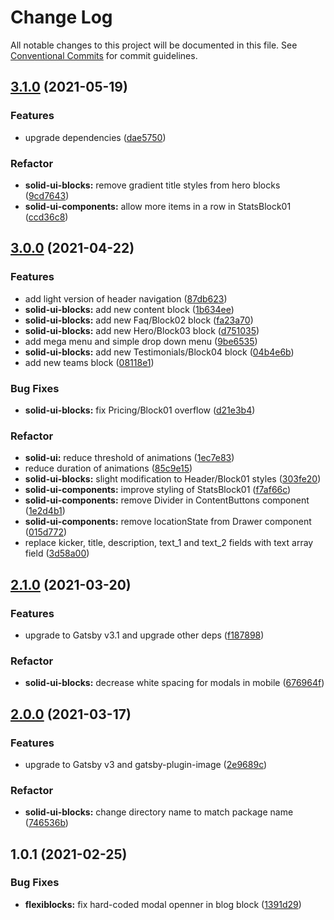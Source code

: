 # Change Log

All notable changes to this project will be documented in this file.
See [Conventional Commits](https://conventionalcommits.org) for commit guidelines.

## [3.1.0](https://gitlab.com/alimoosavi15/gatsby-theme-flexiblog/compare/@elegantstack/solid-ui-blocks@3.0.0...@elegantstack/solid-ui-blocks@3.1.0) (2021-05-19)


### Features

* upgrade dependencies ([dae5750](https://gitlab.com/alimoosavi15/gatsby-theme-flexiblog/commit/dae57508db7811d0a33ceeb53d57f9b680196f37))


### Refactor

* **solid-ui-blocks:** remove gradient title styles from hero blocks ([9cd7643](https://gitlab.com/alimoosavi15/gatsby-theme-flexiblog/commit/9cd7643ec112dd3ed6e4ffb234db44ea57bcf8f1))
* **solid-ui-components:** allow more items in a row in StatsBlock01 ([ccd36c8](https://gitlab.com/alimoosavi15/gatsby-theme-flexiblog/commit/ccd36c8f224f6f626f8c971db1359e21df6abdfe))




## [3.0.0](https://gitlab.com/alimoosavi15/gatsby-theme-flexiblog/compare/@elegantstack/solid-ui-blocks@2.1.0...@elegantstack/solid-ui-blocks@3.0.0) (2021-04-22)


### Features

* add light version of header navigation ([87db623](https://gitlab.com/alimoosavi15/gatsby-theme-flexiblog/commit/87db623ed7681b22d8bd84984ea61567676bd08c))
* **solid-ui-blocks:** add new content block ([1b634ee](https://gitlab.com/alimoosavi15/gatsby-theme-flexiblog/commit/1b634eede88974d3a8db80f51ce8a6045a39b1ca))
* **solid-ui-blocks:** add new Faq/Block02 block ([fa23a70](https://gitlab.com/alimoosavi15/gatsby-theme-flexiblog/commit/fa23a7070f46dc77937c12ae18118d3f8abef766))
* **solid-ui-blocks:** add new Hero/Block03 block ([d751035](https://gitlab.com/alimoosavi15/gatsby-theme-flexiblog/commit/d7510356008f1aa976e6e62448ec8e24b9792f91))
* add mega menu and simple drop down menu ([9be6535](https://gitlab.com/alimoosavi15/gatsby-theme-flexiblog/commit/9be65354abde0e6801a64492f12e303a1e118484))
* **solid-ui-blocks:** add new Testimonials/Block04 block ([04b4e6b](https://gitlab.com/alimoosavi15/gatsby-theme-flexiblog/commit/04b4e6b66b124f2f533b894c4e3de76477a3b62c))
* add new teams block ([08118e1](https://gitlab.com/alimoosavi15/gatsby-theme-flexiblog/commit/08118e138acb66cd39c172ac240b42542ef20673))


### Bug Fixes

* **solid-ui-blocks:** fix Pricing/Block01 overflow ([d21e3b4](https://gitlab.com/alimoosavi15/gatsby-theme-flexiblog/commit/d21e3b43539f4868ec47eddaf03e3eeefb22cc8e))


### Refactor

* **solid-ui:** reduce threshold of animations ([1ec7e83](https://gitlab.com/alimoosavi15/gatsby-theme-flexiblog/commit/1ec7e83cbca4bb39767ecccf65c1b6d7c4d35019))
* reduce duration of animations ([85c9e15](https://gitlab.com/alimoosavi15/gatsby-theme-flexiblog/commit/85c9e157188e1e4e19e65188f3256c9dc5d6181d))
* **solid-ui-blocks:** slight modification to Header/Block01 styles ([303fe20](https://gitlab.com/alimoosavi15/gatsby-theme-flexiblog/commit/303fe2095f8ffd58833b96bedfcda40e81acdc12))
* **solid-ui-components:** improve styling of StatsBlock01 ([f7af66c](https://gitlab.com/alimoosavi15/gatsby-theme-flexiblog/commit/f7af66c82663758efc1914ad8d9ac53d1f01d7cf))
* **solid-ui-components:** remove Divider in ContentButtons component ([1e2d4b1](https://gitlab.com/alimoosavi15/gatsby-theme-flexiblog/commit/1e2d4b184e06f09b524bf72de087aef5dec18e1e))
* **solid-ui-components:** remove locationState from Drawer component ([015d772](https://gitlab.com/alimoosavi15/gatsby-theme-flexiblog/commit/015d772dd5d708347edb51d212a6e5a25f9938b3))
* replace kicker, title, description, text_1 and text_2 fields with text array field ([3d58a00](https://gitlab.com/alimoosavi15/gatsby-theme-flexiblog/commit/3d58a00ecf4cfd40e904c6428904178b6e596ac7))




## [2.1.0](https://gitlab.com/alimoosavi15/gatsby-theme-flexiblog/compare/@elegantstack/solid-ui-blocks@2.0.0...@elegantstack/solid-ui-blocks@2.1.0) (2021-03-20)


### Features

* upgrade to Gatsby v3.1 and upgrade other deps ([f187898](https://gitlab.com/alimoosavi15/gatsby-theme-flexiblog/commit/f187898cd7cae9827c2290fc5906574de894b75f))


### Refactor

* **solid-ui-blocks:** decrease white spacing for modals in mobile ([676964f](https://gitlab.com/alimoosavi15/gatsby-theme-flexiblog/commit/676964f4a6b8c4e42877df4da5dc727d23a798ea))




## [2.0.0](https://gitlab.com/alimoosavi15/gatsby-theme-flexiblog/compare/@elegantstack/solid-ui-blocks@1.0.1...@elegantstack/solid-ui-blocks@2.0.0) (2021-03-17)

### Features

- upgrade to Gatsby v3 and gatsby-plugin-image ([2e9689c](https://gitlab.com/alimoosavi15/gatsby-theme-flexiblog/commit/2e9689cc5fccf1af4f84ca051809eafccce08d11))

### Refactor

- **solid-ui-blocks:** change directory name to match package name ([746536b](https://gitlab.com/alimoosavi15/gatsby-theme-flexiblog/commit/746536b842450eeefef360b176013178d9d1d18d))

## 1.0.1 (2021-02-25)

### Bug Fixes

- **flexiblocks:** fix hard-coded modal openner in blog block ([1391d29](https://gitlab.com/alimoosavi15/gatsby-theme-flexiblog/commit/1391d290a1c51c4a5a0b97c93bfe6ba72a3fd24a))
